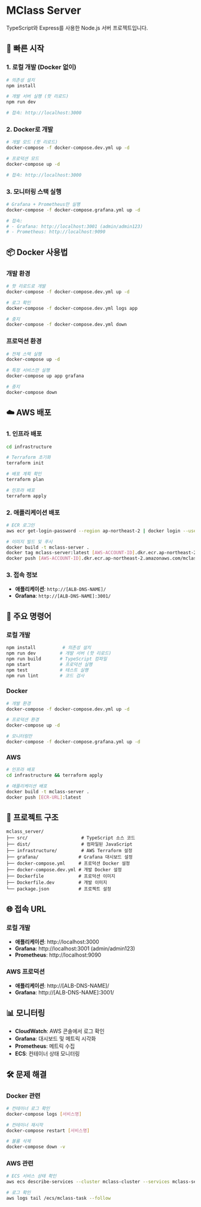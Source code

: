 # MClass Server

TypeScript와 Express를 사용한 Node.js 서버 프로젝트입니다.

## 🚀 빠른 시작

### 1. 로컬 개발 (Docker 없이)
```bash
# 의존성 설치
npm install

# 개발 서버 실행 (핫 리로드)
npm run dev

# 접속: http://localhost:3000
```

### 2. Docker로 개발
```bash
# 개발 모드 (핫 리로드)
docker-compose -f docker-compose.dev.yml up -d

# 프로덕션 모드
docker-compose up -d

# 접속: http://localhost:3000
```

### 3. 모니터링 스택 실행
```bash
# Grafana + Prometheus만 실행
docker-compose -f docker-compose.grafana.yml up -d

# 접속:
# - Grafana: http://localhost:3001 (admin/admin123)
# - Prometheus: http://localhost:9090
```

## 📦 Docker 사용법

### 개발 환경
```bash
# 핫 리로드로 개발
docker-compose -f docker-compose.dev.yml up -d

# 로그 확인
docker-compose -f docker-compose.dev.yml logs app

# 중지
docker-compose -f docker-compose.dev.yml down
```

### 프로덕션 환경
```bash
# 전체 스택 실행
docker-compose up -d

# 특정 서비스만 실행
docker-compose up app grafana

# 중지
docker-compose down
```

## ☁️ AWS 배포

### 1. 인프라 배포
```bash
cd infrastructure

# Terraform 초기화
terraform init

# 배포 계획 확인
terraform plan

# 인프라 배포
terraform apply
```

### 2. 애플리케이션 배포
```bash
# ECR 로그인
aws ecr get-login-password --region ap-northeast-2 | docker login --username AWS --password-stdin [AWS-ACCOUNT-ID].dkr.ecr.ap-northeast-2.amazonaws.com

# 이미지 빌드 및 푸시
docker build -t mclass-server .
docker tag mclass-server:latest [AWS-ACCOUNT-ID].dkr.ecr.ap-northeast-2.amazonaws.com/mclass-server:latest
docker push [AWS-ACCOUNT-ID].dkr.ecr.ap-northeast-2.amazonaws.com/mclass-server:latest
```

### 3. 접속 정보
- **애플리케이션**: `http://[ALB-DNS-NAME]/`
- **Grafana**: `http://[ALB-DNS-NAME]:3001/`

## 🔧 주요 명령어

### 로컬 개발
```bash
npm install          # 의존성 설치
npm run dev         # 개발 서버 (핫 리로드)
npm run build       # TypeScript 컴파일
npm start           # 프로덕션 실행
npm test            # 테스트 실행
npm run lint        # 코드 검사
```

### Docker
```bash
# 개발 환경
docker-compose -f docker-compose.dev.yml up -d

# 프로덕션 환경
docker-compose up -d

# 모니터링만
docker-compose -f docker-compose.grafana.yml up -d
```

### AWS
```bash
# 인프라 배포
cd infrastructure && terraform apply

# 애플리케이션 배포
docker build -t mclass-server .
docker push [ECR-URL]:latest
```

## 📁 프로젝트 구조

```
mclass_server/
├── src/                    # TypeScript 소스 코드
├── dist/                   # 컴파일된 JavaScript
├── infrastructure/         # AWS Terraform 설정
├── grafana/               # Grafana 대시보드 설정
├── docker-compose.yml     # 프로덕션 Docker 설정
├── docker-compose.dev.yml # 개발 Docker 설정
├── Dockerfile             # 프로덕션 이미지
├── Dockerfile.dev         # 개발 이미지
└── package.json           # 프로젝트 설정
```

## 🌐 접속 URL

### 로컬 개발
- **애플리케이션**: http://localhost:3000
- **Grafana**: http://localhost:3001 (admin/admin123)
- **Prometheus**: http://localhost:9090

### AWS 프로덕션
- **애플리케이션**: http://[ALB-DNS-NAME]/
- **Grafana**: http://[ALB-DNS-NAME]:3001/

## 📊 모니터링

- **CloudWatch**: AWS 콘솔에서 로그 확인
- **Grafana**: 대시보드 및 메트릭 시각화
- **Prometheus**: 메트릭 수집
- **ECS**: 컨테이너 상태 모니터링

## 🛠️ 문제 해결

### Docker 관련
```bash
# 컨테이너 로그 확인
docker-compose logs [서비스명]

# 컨테이너 재시작
docker-compose restart [서비스명]

# 볼륨 삭제
docker-compose down -v
```

### AWS 관련
```bash
# ECS 서비스 상태 확인
aws ecs describe-services --cluster mclass-cluster --services mclass-service

# 로그 확인
aws logs tail /ecs/mclass-task --follow
``` 